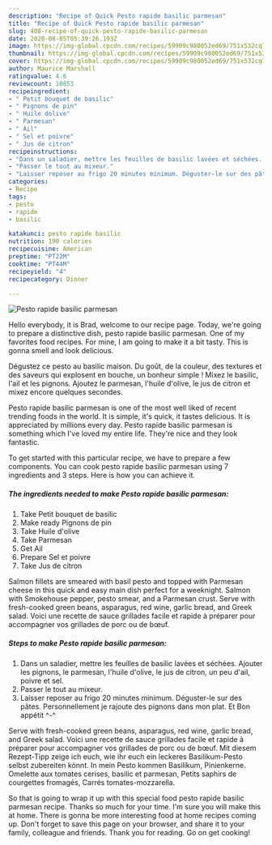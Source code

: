 ```yaml
---
description: "Recipe of Quick Pesto rapide basilic parmesan"
title: "Recipe of Quick Pesto rapide basilic parmesan"
slug: 408-recipe-of-quick-pesto-rapide-basilic-parmesan
date: 2020-08-05T05:39:26.193Z
image: https://img-global.cpcdn.com/recipes/59909c980052ed69/751x532cq70/pesto-rapide-basilic-parmesan-photo-principale-de-la-recette.jpg
thumbnail: https://img-global.cpcdn.com/recipes/59909c980052ed69/751x532cq70/pesto-rapide-basilic-parmesan-photo-principale-de-la-recette.jpg
cover: https://img-global.cpcdn.com/recipes/59909c980052ed69/751x532cq70/pesto-rapide-basilic-parmesan-photo-principale-de-la-recette.jpg
author: Maurice Marshall
ratingvalue: 4.6
reviewcount: 10853
recipeingredient:
- " Petit bouquet de basilic"
- " Pignons de pin"
- " Huile dolive"
- " Parmesan"
- " Ail"
- " Sel et poivre"
- " Jus de citron"
recipeinstructions:
- "Dans un saladier, mettre les feuilles de basilic lavées et séchées. Ajouter les pignons, le parmesan, l&#39;huile d&#39;olive, le jus de citron, un peu d&#39;ail, poivre et sel."
- "Passer le tout au mixeur."
- "Laisser reposer au frigo 20 minutes minimum. Déguster-le sur des pâtes. Personnellement je rajoute des pignons dans mon plat. Et Bon appétit ^-^"
categories:
- Recipe
tags:
- pesto
- rapide
- basilic

katakunci: pesto rapide basilic 
nutrition: 190 calories
recipecuisine: American
preptime: "PT22M"
cooktime: "PT44M"
recipeyield: "4"
recipecategory: Dinner

---
```



![Pesto rapide basilic parmesan](https://img-global.cpcdn.com/recipes/59909c980052ed69/751x532cq70/pesto-rapide-basilic-parmesan-photo-principale-de-la-recette.jpg)

Hello everybody, it is Brad, welcome to our recipe page. Today, we're going to prepare a distinctive dish, pesto rapide basilic parmesan. One of my favorites food recipes. For mine, I am going to make it a bit tasty. This is gonna smell and look delicious.

Dégustez ce pesto au basilic maison. Du goût, de la couleur, des textures et des saveurs qui explosent en bouche, un bonheur simple ! Mixez le basilic, l&#39;ail et les pignons. Ajoutez le parmesan, l&#39;huile d&#39;olive, le jus de citron et mixez encore quelques secondes.

Pesto rapide basilic parmesan is one of the most well liked of recent trending foods in the world. It is simple, it's quick, it tastes delicious. It is appreciated by millions every day. Pesto rapide basilic parmesan is something which I've loved my entire life. They're nice and they look fantastic.


To get started with this particular recipe, we have to prepare a few components. You can cook pesto rapide basilic parmesan using 7 ingredients and 3 steps. Here is how you can achieve it.

<!--inarticleads1-->

##### The ingredients needed to make Pesto rapide basilic parmesan:

1. Take  Petit bouquet de basilic
1. Make ready  Pignons de pin
1. Take  Huile d&#39;olive
1. Take  Parmesan
1. Get  Ail
1. Prepare  Sel et poivre
1. Take  Jus de citron


Salmon fillets are smeared with basil pesto and topped with Parmesan cheese in this quick and easy main dish perfect for a weeknight. Salmon with Smokehouse pepper, pesto smear, and a Parmesan crust. Serve with fresh-cooked green beans, asparagus, red wine, garlic bread, and Greek salad. Voici une recette de sauce grillades facile et rapide à préparer pour accompagner vos grillades de porc ou de bœuf. 

<!--inarticleads2-->

##### Steps to make Pesto rapide basilic parmesan:

1. Dans un saladier, mettre les feuilles de basilic lavées et séchées. Ajouter les pignons, le parmesan, l&#39;huile d&#39;olive, le jus de citron, un peu d&#39;ail, poivre et sel.
1. Passer le tout au mixeur.
1. Laisser reposer au frigo 20 minutes minimum. Déguster-le sur des pâtes. Personnellement je rajoute des pignons dans mon plat. Et Bon appétit ^-^


Serve with fresh-cooked green beans, asparagus, red wine, garlic bread, and Greek salad. Voici une recette de sauce grillades facile et rapide à préparer pour accompagner vos grillades de porc ou de bœuf. Mit diesem Rezept-Tipp zeige ich euch, wie ihr euch ein leckeres Basilikum-Pesto selbst zubereiten könnt. In mein Pesto kommen Basilikum, Pinienkerne. Omelette aux tomates cerises, basilic et parmesan, Petits saphirs de courgettes fromagés, Carrés tomates-mozzarella. 

So that is going to wrap it up with this special food pesto rapide basilic parmesan recipe. Thanks so much for your time. I'm sure you will make this at home. There is gonna be more interesting food at home recipes coming up. Don't forget to save this page on your browser, and share it to your family, colleague and friends. Thank you for reading. Go on get cooking!
